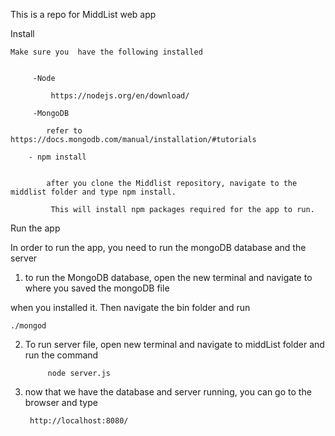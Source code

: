 This is a repo for MiddList web app

Install

	Make sure you  have the following installed


 		 -Node

 			 https://nodejs.org/en/download/
  
 		 -MongoDB

  			refer to https://docs.mongodb.com/manual/installation/#tutorials

  		- npm install

  
  			after you clone the Middlist repository, navigate to the middlist folder and type npm install.  

 			 This will install npm packages required for the app to run.
Run the app

In order to run the app, you need to run the mongoDB database and the server

1) to run the MongoDB database, open the new terminal and navigate to where you saved the mongoDB file 

when you installed it. Then navigate the bin folder and run

	./mongod

2) To run server file,  open new terminal and navigate to middList folder and run the command

			node server.js

3) now that we have the database and server running, you can go to the browser and type
	
		http://localhost:8080/


